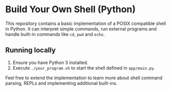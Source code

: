 # Build Your Own Shell (Python)

This repository contains a basic implementation of a POSIX compatible shell in Python. It can interpret simple commands, run external programs and handle built-in commands like `cd`, `pwd` and `echo`.

## Running locally

1. Ensure you have Python 3 installed.
2. Execute `./your_program.sh` to start the shell defined in `app/main.py`.

Feel free to extend the implementation to learn more about shell command parsing, REPLs and implementing additional built-ins.
